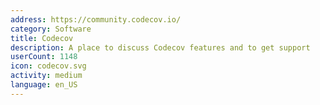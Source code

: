 ```yaml
---
address: https://community.codecov.io/
category: Software
title: Codecov
description: A place to discuss Codecov features and to get support
userCount: 1148
icon: codecov.svg
activity: medium
language: en_US
---
```

